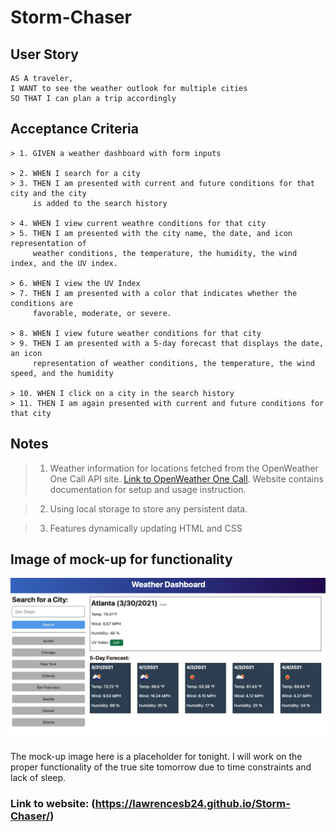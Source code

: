 # Storm-Chaser

## User Story
```
AS A traveler,
I WANT to see the weather outlook for multiple cities
SO THAT I can plan a trip accordingly
```



## Acceptance Criteria

```
> 1. GIVEN a weather dashboard with form inputs

> 2. WHEN I search for a city
> 3. THEN I am presented with current and future conditions for that city and the city 
     is added to the search history

> 4. WHEN I view current weathre conditions for that city
> 5. THEN I am presented with the city name, the date, and icon representation of 
     weather conditions, the temperature, the humidity, the wind index, and the UV index.

> 6. WHEN I view the UV Index
> 7. THEN I am presented with a color that indicates whether the conditions are 
     favorable, moderate, or severe.

> 8. WHEN I view future weather conditions for that city
> 9. THEN I am presented with a 5-day forecast that displays the date, an icon    
     representation of weather conditions, the temperature, the wind speed, and the humidity

> 10. WHEN I click on a city in the search history
> 11. THEN I am again presented with current and future conditions for that city
```

## Notes

> 1. Weather information for locations fetched from the OpenWeather One Call API site. [Link to OpenWeather One Call](https://openweathermap.org/api/one-call-api). Website contains documentation for setup and usage instruction.

> 2. Using local storage to store any persistent data.

> 3. Features dynamically updating HTML and CSS

## Image of mock-up for functionality
![Mock-up of Weather dashboard presented in homework](./Assets/06-server-side-apis-homework-demo.png)

The mock-up image here is a placeholder for tonight. I will work on the proper functionality of the true site tomorrow due to time constraints and lack of sleep.

### Link to website: (https://lawrencesb24.github.io/Storm-Chaser/)
